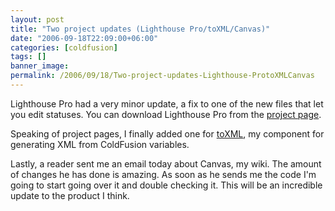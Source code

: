 ```yaml
---
layout: post
title: "Two project updates (Lighthouse Pro/toXML/Canvas)"
date: "2006-09-18T22:09:00+06:00"
categories: [coldfusion]
tags: []
banner_image: 
permalink: /2006/09/18/Two-project-updates-Lighthouse-ProtoXMLCanvas
---
```


Lighthouse Pro had a very minor update, a fix to one of the new files that let you edit statuses. You can download Lighthouse Pro from the <a href="http://ray.camdenfamily.com/projects/lhp">project page</a>.

Speaking of project pages, I finally added one for <a href="http://ray.camdenfamily.com/projects/toxml">toXML</a>, my component for generating XML from ColdFusion variables.

Lastly, a reader sent me an email today about Canvas, my wiki.  The amount of changes he has done is amazing. As soon as he sends me the code I'm going to start going over it and double checking it. This will be an incredible update to the product I think.